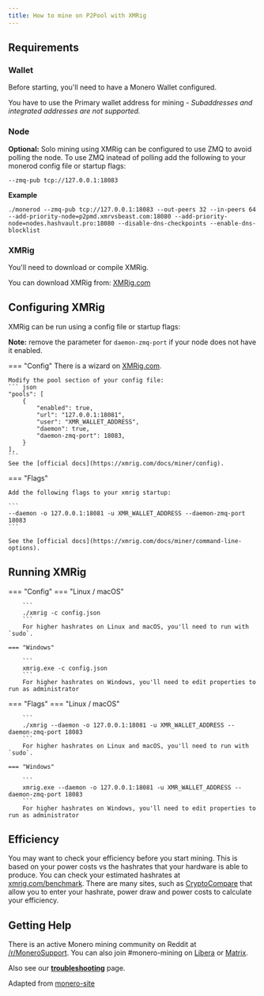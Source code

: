 ```yaml
---
title: How to mine on P2Pool with XMRig
---
```


## Requirements
### Wallet

Before starting, you'll need to have a Monero Wallet configured.

You have to use the Primary wallet address for mining - _Subaddresses and integrated addresses are not supported._

### Node

**Optional:** Solo mining using XMRig can be configured to use ZMQ to avoid polling the node. To use ZMQ inatead of polling add the following to your monerod config file or startup flags:

    --zmq-pub tcp://127.0.0.1:18083

**Example**

    ./monerod --zmq-pub tcp://127.0.0.1:18083 --out-peers 32 --in-peers 64 --add-priority-node=p2pmd.xmrvsbeast.com:18080 --add-priority-node=nodes.hashvault.pro:18080 --disable-dns-checkpoints --enable-dns-blocklist


### XMRig

You'll need to download or compile XMRig.

You can download XMRig from: [XMRig.com](https://xmrig.com/download)

## Configuring XMRig

XMRig can be run using a config file or startup flags:

**Note:** remove the parameter for `daemon-zmq-port` if your node does not have it enabled.

=== "Config"
    There is a wizard on [XMRig.com](https://xmrig.com/wizard#result).

    Modify the pool section of your config file:
    ``` json
    "pools": [
        {
            "enabled": true,
            "url": "127.0.0.1:18081",
            "user": "XMR_WALLET_ADDRESS",
            "daemon": true,
            "daemon-zmq-port": 18083,
        }
    ],
    ```
    See the [official docs](https://xmrig.com/docs/miner/config).

=== "Flags"

    Add the following flags to your xmrig startup:

    ```
    --daemon -o 127.0.0.1:18081 -u XMR_WALLET_ADDRESS --daemon-zmq-port 18083
    ```

    See the [official docs](https://xmrig.com/docs/miner/command-line-options).

## Running XMRig

=== "Config"
    === "Linux / macOS"

        ```
        ./xmrig -c config.json
        ```
        For higher hashrates on Linux and macOS, you'll need to run with `sudo`.

    === "Windows"

        ```
        xmrig.exe -c config.json
        ```
        For higher hashrates on Windows, you'll need to edit properties to run as administrator


=== "Flags"
    === "Linux / macOS"

        ```
        ./xmrig --daemon -o 127.0.0.1:18081 -u XMR_WALLET_ADDRESS --daemon-zmq-port 18083
        ```
        For higher hashrates on Linux and macOS, you'll need to run with `sudo`.

    === "Windows"

        ```
        xmrig.exe --daemon -o 127.0.0.1:18081 -u XMR_WALLET_ADDRESS --daemon-zmq-port 18083
        ```
        For higher hashrates on Windows, you'll need to edit properties to run as administrator

## Efficiency

You may want to check your efficiency before you start mining. This is based on your power costs vs the hashrates that your hardware is able to produce.
You can check your estimated hashrates at [xmrig.com/benchmark](https://xmrig.com/benchmark/).
There are many sites, such as [CryptoCompare](https://www.cryptocompare.com/mining/calculator/xmr/) that allow you to enter your hashrate, power draw and power costs to calculate your efficiency.

## Getting Help

There is an active Monero mining community on Reddit at [/r/MoneroSupport](https://www.reddit.com/r/MoneroSupport/). You can
also join #monero-mining on [Libera](https://web.libera.chat/?channel=#monero-mining) or [Matrix](https://matrix.to/#/%23xmrmine:matrix.org).

Also see our [**troubleshooting**](../help.md) page.

Adapted from [monero-site](https://github.com/monero-project/monero-site/commit/ee03c625e6257f25ac8f1d2d2ba57ec2891f48d2)


